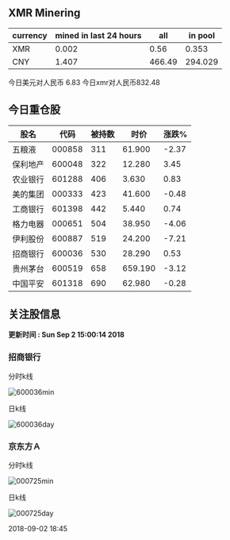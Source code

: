 ## XMR Minering

|currency|mined in last 24 hours|all|in pool|
|---|---|---|---|
|XMR|0.002|0.56|0.353|
|CNY|1.407|466.49|294.029|

今日美元对人民币 6.83	今日xmr对人民币832.48


## 今日重仓股 

|股名|代码|被持数|时价|涨跌%|
|---|---|---|---|---|
|五粮液|000858|311|61.900|-2.37|
|保利地产|600048|322|12.280|3.45|
|农业银行|601288|406|3.630|0.83|
|美的集团|000333|423|41.600|-0.48|
|工商银行|601398|442|5.440|0.74|
|格力电器|000651|504|38.950|-4.06|
|伊利股份|600887|519|24.200|-7.21|
|招商银行|600036|530|28.290|0.53|
|贵州茅台|600519|658|659.190|-3.12|
|中国平安|601318|690|62.980|-0.28|

## 关注股信息
**更新时间 : Sun Sep  2 15:00:14 2018**
### 招商银行 
分时k线

![600036min](http://image.sinajs.cn/newchart/min/n/sh600036.gif)

日k线

![600036day](http://image.sinajs.cn/newchart/daily/n/sh600036.gif)

### 京东方Ａ 
分时k线

![000725min](http://image.sinajs.cn/newchart/min/n/sz000725.gif)

日k线

![000725day](http://image.sinajs.cn/newchart/daily/n/sz000725.gif)

2018-09-02 18:45